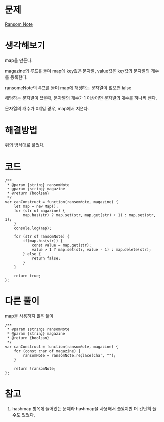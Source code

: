 # 문제
[Ransom Note](https://leetcode.com/problems/ransom-note/)

# 생각해보기

map을 만든다.

magazine의 루프를 돌며 map에 key값은 문자열, value값은 key값의 문자열의 개수를 등록한다.

ransomeNote의 루프를 돌며 map에 해당하는 문자열이 없으면 false

해당하는 문자열이 있을때, 문자열의 개수가 1 이상이면 문자열의 개수를 하나씩 뺀다.

문자열의 개수가 0개일 경우, map에서 지운다.

# 해결방법

위의 방식대로 풀었다.

# 코드

```
/**
 * @param {string} ransomNote
 * @param {string} magazine
 * @return {boolean}
 */
var canConstruct = function(ransomNote, magazine) {
    let map = new Map();
    for (str of magazine) {
        map.has(str) ? map.set(str, map.get(str) + 1) : map.set(str, 1);
    }
    console.log(map);

    for (str of ransomNote) {
        if(map.has(str)) {
            const value = map.get(str);
            value > 1 ? map.set(str, value - 1) : map.delete(str);
        } else {
            return false;
        }
    }

    return true;
};
```

# 다른 풀이

map을 사용하지 않은 풀이
```
/**
 * @param {string} ransomNote
 * @param {string} magazine
 * @return {boolean}
 */
var canConstruct = function(ransomNote, magazine) {
    for (const char of magazine) {
        ransomNote = ransomNote.replace(char, "");
    }
    
    return !ransomNote;
};
```

# 참고

1. hashmap 항목에 들어있는 문제라 hashmap을 사용해서 풀었지만 더 간단히 풀 수도 있었다.

